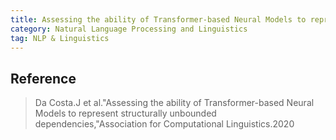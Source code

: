 ```yaml
---
title: Assessing the ability of Transformer-based Neural Models to represent structurally unbounded dependencies(Da Costa.J et al.(2020)
category: Natural Language Processing and Linguistics
tag: NLP & Linguistics
---
```


## Reference

> Da Costa.J et al."Assessing the ability of Transformer-based Neural Models to represent structurally unbounded dependencies,"Association for Computational Linguistics.2020
